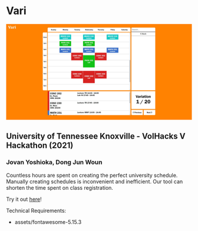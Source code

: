 # Vari

![Image of Vari's UI](assets/user_interface.jpg)

## University of Tennessee Knoxville - VolHacks V Hackathon (2021)
### Jovan Yoshioka, Dong Jun Woun

Countless hours are spent on creating the perfect university schedule.
Manually creating schedules is inconvenient and inefficient.
Our tool can shorten the time spent on class registration.

Try it out [here](https://jovanyoshioka.github.io/Vari)!

Technical Requirements:
- assets/fontawesome-5.15.3
